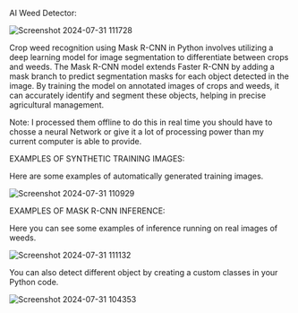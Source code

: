 AI Weed Detector:

![Screenshot 2024-07-31 111728](https://github.com/user-attachments/assets/67e195da-9b5a-4e3a-9fee-52ee0e3d6fc6)

Crop weed recognition using Mask R-CNN in Python involves utilizing a deep learning model for image segmentation to differentiate between crops and weeds. The Mask R-CNN model extends Faster R-CNN by adding a mask branch to predict segmentation masks for each object detected in the image. By training the model on annotated images of crops and weeds, it can accurately identify and segment these objects, helping in precise agricultural management.

Note:
I processed them offline to do this in real time you should have to chosse a neural Network or give it a lot of processing power than my current computer is able to provide.

EXAMPLES OF SYNTHETIC TRAINING IMAGES:

Here are some examples of automatically generated training images.

![Screenshot 2024-07-31 110929](https://github.com/user-attachments/assets/edb2135f-bd7f-4b67-bd05-da6d371140d1)



EXAMPLES OF MASK R-CNN INFERENCE:

Here you can see some examples of inference running on real images of weeds.

![Screenshot 2024-07-31 111132](https://github.com/user-attachments/assets/51f0ab11-ea31-4fe7-b748-0818cfae2628)

You can also detect different object by creating a custom classes in your Python code.

![Screenshot 2024-07-31 104353](https://github.com/user-attachments/assets/09f1a0cd-eda2-4354-aa4a-53981e92416e)

